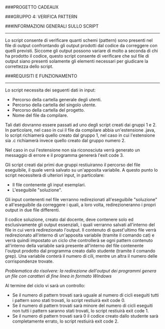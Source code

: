 ###PROGETTO CADEAUX

###GRUPPO 4: VERIFICA PATTERN

###INFORMAZIONI GENERALI SULLO SCRIPT
***
Lo script consente di verificare quanti schemi (pattern) sono presenti nel file di output confrontando gli output prodotti dal codice da correggere con quelli previsti.
Siccome gli output possono variare di molto a seconda di chi ha prodotto il codice, questo script consente di verificare che sul file di output siano presenti solamente gli elementi necessari per giudicare la correttezza dello script.

###REQUISITI E FUNZIONAMENTO
***
Lo script necessita dei seguenti dati in input:  

* Percorso della cartella generale degli utenti.
* Percorso della cartella del singolo utente.
* Percorso della cartella del progetto.
* Nome del file da compilare.

Tali dati dovranno essere passati ad uno degli script creati dai gruppi 1 e 2. In particolare, nel caso in cui il file da compilare abbia un'estensione .java, 
lo script richiamerà quello creato dal gruppo 1, nel caso in cui l'estensione sia .c richiamerà invece quello creato dal gruppo numero 2.

Nel caso in cui l'estensione non sia riconosciuta verrà generato un messaggio di errore e il programma genererà l'exit code 3.

Gli script creati dai primi due gruppi restiuiranno il percorso del file eseguibile, il quale verrà salvato su un'apposita variabile. A questo punto 
lo script necessiterà di ulteriori input, in particolare:

* Il file contenente gli input esemplari.
* L'eseguibile "soluzione".

Gli input contenenti nel file verranno redirezionati all'eseguibile "soluzione" e all'eseguibile da correggere i quali, a loro volta, redirezioneranno 
i propri output in due file differenti.

Il codice soluzione, creato dal docente, deve contenere solo ed esclusivamente gli output essenziali, i quali verranno salvati all'interno del file in cui
verrà redirezionato l'output. Il contenuto di quest'ultimo file verrà redirezionato all'interno di un'apposita variabile (tramite il comando cat) e verrà quindi
impostato un ciclo che controllerà se ogni pattern contenuto all'interno della variabile sarà presente all'interno del file contenente l'output prodotto dal 
programma creato dallo studente (tramite il comando grep). Una variabile conterà il numero di cili, mentre un altra il numero delle corrispondenze trovate.

*Problematica da risolvere: la redirezione dell'output dei programmi genera un file con caratteri di fine linea in formato Windows*

Al termine del ciclo vi sarà un controllo:

* Se il numero di pattern trovati sarà uguale al numero di cicli eseguiti tutti i pattern sono stati trovati, lo script restiuirà exit code 0.
* Se il numero di pattern trovati sarà minore del numero di cicli eseguiti non tutti i pattern saranno stati trovati, lo script restiuirà exit code 1.
* Se il numero di pattern trovati sarà 0 il codice creato dallo studente sarà completamente errato, lo script restiuirà exit code 2.




